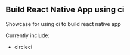 ## Build React Native App using ci
Showcase for using ci to build react native app

Currently include:
* circleci
